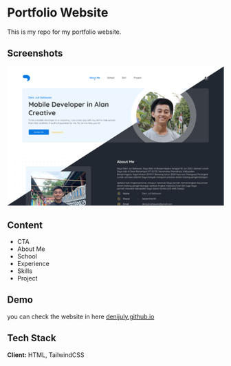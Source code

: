 # Portfolio Website

This is my repo for my portfolio website.

## Screenshots

![Preview](assets/images/preview.png)

## Content

- CTA
- About Me
- School
- Experience
- Skills
- Project

## Demo

you can check the website in here [denijuly.github.io](https://denijuly.github.io/)

## Tech Stack

**Client:** HTML, TailwindCSS
